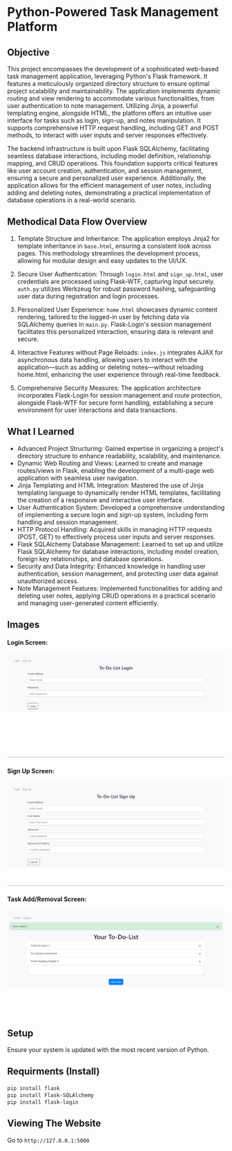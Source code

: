# Python-Powered Task Management Platform

## Objective 

This project encompasses the development of a sophisticated web-based task management application, leveraging Python's Flask framework. It features a meticulously organized directory structure to ensure optimal project scalability and maintainability. The application implements dynamic routing and view rendering to accommodate various functionalities, from user authentication to note management. Utilizing Jinja, a powerful templating engine, alongside HTML, the platform offers an intuitive user interface for tasks such as login, sign-up, and notes manipulation. It supports comprehensive HTTP request handling, including GET and POST methods, to interact with user inputs and server responses effectively.

The backend infrastructure is built upon Flask SQLAlchemy, facilitating seamless database interactions, including model definition, relationship mapping, and CRUD operations. This foundation supports critical features like user account creation, authentication, and session management, ensuring a secure and personalized user experience. Additionally, the application allows for the efficient management of user notes, including adding and deleting notes, demonstrating a practical implementation of database operations in a real-world scenario.


## Methodical Data Flow Overview

1. Template Structure and Inheritance: The application employs Jinja2 for template inheritance in `base.html`, ensuring a consistent look across pages. This methodology streamlines the development process, allowing for modular design and easy updates to the UI/UX.

2. Secure User Authentication: Through `login.html` and `sign_up.html`, user credentials are processed using Flask-WTF, capturing input securely. `auth.py` utilizes Werkzeug for robust password hashing, safeguarding user data during registration and login processes.

3. Personalized User Experience: `home.html` showcases dynamic content rendering, tailored to the logged-in user by fetching data via SQLAlchemy queries in `main.py`. Flask-Login's session management facilitates this personalized interaction, ensuring data is relevant and secure.

4. Interactive Features without Page Reloads: `index.js` integrates AJAX for asynchronous data handling, allowing users to interact with the application—such as adding or deleting notes—without reloading home.html, enhancing the user experience through real-time feedback.

5. Comprehensive Security Measures: The application architecture incorporates Flask-Login for session management and route protection, alongside Flask-WTF for secure form handling, establishing a secure environment for user interactions and data transactions.


## What I Learned

- Advanced Project Structuring: Gained expertise in organizing a project's directory structure to enhance readability, scalability, and maintenance.
- Dynamic Web Routing and Views: Learned to create and manage routes/views in Flask, enabling the development of a multi-page web application with seamless user navigation.
- Jinja Templating and HTML Integration: Mastered the use of Jinja templating language to dynamically render HTML templates, facilitating the creation of a responsive and interactive user interface.
- User Authentication System: Developed a comprehensive understanding of implementing a secure login and sign-up system, including form handling and session management.
- HTTP Protocol Handling: Acquired skills in managing HTTP requests (POST, GET) to effectively process user inputs and server responses.
- Flask SQLAlchemy Database Management: Learned to set up and utilize Flask SQLAlchemy for database interactions, including model creation, foreign key relationships, and database operations.
- Security and Data Integrity: Enhanced knowledge in handling user authentication, session management, and protecting user data against unauthorized access.
- Note Management Features: Implemented functionalities for adding and deleting user notes, applying CRUD operations in a practical scenario and managing user-generated content efficiently.


## Images

#### Login Screen:
<img src = "images/home.png"> 

#### Sign Up Screen:
<img src = "images/signup.png"> 

#### Task Add/Removal Screen:
<img src = "images/task.png"> 


## Setup 

Ensure your system is updated with the most recent version of Python.

## Requirments (Install)
```
pip install flask
pip install Flask-SQLAlchemy
pip install flask-login
```

## Viewing The Website

Go to `http://127.0.0.1:5000`
